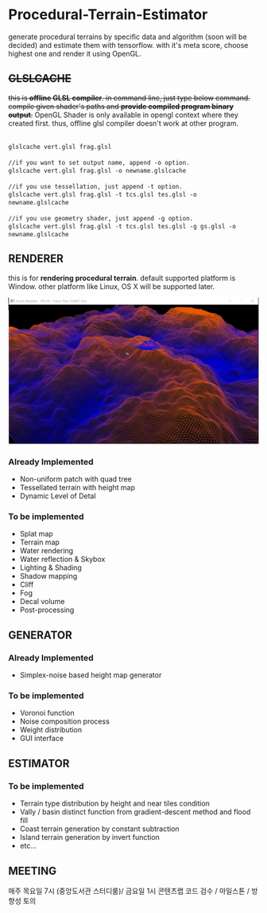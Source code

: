 # Procedural-Terrain-Estimator
generate procedural terrains by specific data and algorithm (soon will be decided) and estimate them with tensorflow. with it's meta score, choose highest one and render it using OpenGL.

## ~~GLSLCACHE~~

~~this is **offline GLSL compiler**. in command line, just type below command.
compile given shader's paths and **provide compiled program binary output**.~~
OpenGL Shader is only available in opengl context where they created first.
thus, offline glsl compiler doesn't work at other program.

```

glslcache vert.glsl frag.glsl

//if you want to set output name, append -o option.
glslcache vert.glsl frag.glsl -o newname.glslcache

//if you use tessellation, just append -t option.
glslcache vert.glsl frag.glsl -t tcs.glsl tes.glsl -o newname.glslcache

//if you use geometry shader, just append -g option.
glslcache vert.glsl frag.glsl -t tcs.glsl tes.glsl -g gs.glsl -o newname.glslcache
```

## RENDERER
this is for **rendering procedural terrain**. default supported platform is Window. other platform like Linux, OS X will be supported later.

![Tessellated Terrain](tessellated_terrain.jpg)

### Already Implemented
* Non-uniform patch with quad tree
* Tessellated terrain with height map
* Dynamic Level of Detal

### To be implemented
* Splat map
* Terrain map
* Water rendering
* Water reflection & Skybox
* Lighting & Shading
* Shadow mapping
* Cliff
* Fog
* Decal volume
* Post-processing

## GENERATOR  

### Already Implemented
* Simplex-noise based height map generator

### To be implemented
* Voronoi function
* Noise composition process
* Weight distribution 
* GUI interface

## ESTIMATOR

### To be implemented
* Terrain type distribution by height and near tiles condition
* Vally / basin distinct function from gradient-descent method and flood fill
* Coast terrain generation by constant subtraction
* Island terrain generation by invert function
* etc...

## MEETING

매주 목요일 7시 (중앙도서관 스터디룸)/ 금요일 1시 콘텐츠랩
코드 검수 / 마일스톤 / 방향성 토의
